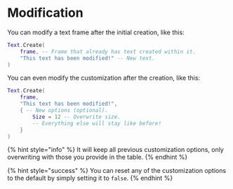 # Modification

You can modify a text frame after the initial creation, like this:

```lua
Text.Create(
	frame, -- Frame that already has text created within it.
	"This text has been modified!" -- New text.
)
```

You can even modify the customization after the creation, like this:

```lua
Text.Create(
	frame,
	"This text has been modified!",
	{ -- New options (optional).
		Size = 12 -- Overwrite size.
		-- Everything else will stay like before!
	}
)
```

{% hint style="info" %}
It will keep all previous customization options, only overwriting with those you provide in the table.
{% endhint %}

{% hint style="success" %}
You can reset any of the customization options to the default by simply setting it to `false`.
{% endhint %}


